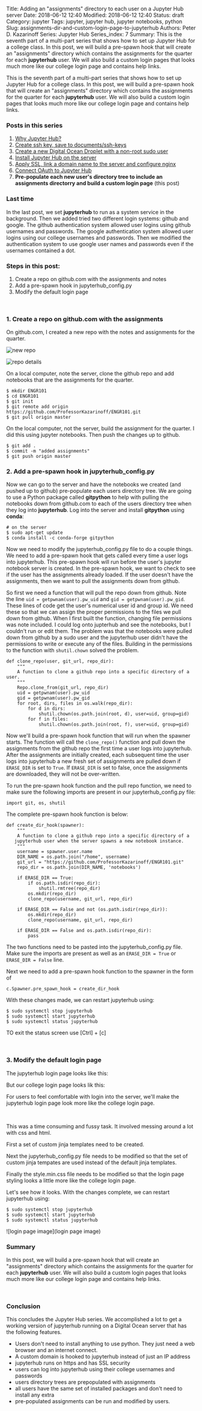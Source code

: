 ﻿Title: Adding an "assignments" directory to each user on a Jupyter Hub server
Date: 2018-06-12 12:40
Modified: 2018-06-12 12:40
Status: draft
Category: jupyter
Tags: jupyter, jupyter hub, jupyter notebooks, python
Slug: assignments-dir-and-custom-login-page-to-jupyterhub
Authors: Peter D. Kazarinoff
Series: Jupyter Hub
Series_index: 7
Summary: This is the seventh part of a multi-part series that shows how to set up Jupyter Hub for a college class. In this post, we will build a pre-spawn hook that will create an "assignments" directory which contains the assignments for the quarter for each **jupyterhub** user. We will also build a custom login pages that looks much more like our college login page and contains help links. 

This is the seventh part of a multi-part series that shows how to set up Jupyter Hub for a college class. In this post, we will build a pre-spawn hook that will create an "assignments" directory which contains the assignments for the quarter for each **jupyterhub** user. We will also build a custom login pages that looks much more like our college login page and contains help links. 

### Posts in this series

1. [Why Jupyter Hub?]({filename}/posts/jupyterhub/why_jupyter_hub.md) 
2. [Create ssh key, save to documents/ssh-keys]({filename}/posts/jupyterhub/PuTTYgen_ssh_key.md)
3. [Create a new Digital Ocean Droplet with a non-root sudo user]({filename}/posts/jupyterhub/new_DO_droplet.md)
4. [Install Jupyter Hub on the server]({filename}/posts/jupyterhub/installing_jupyterhub.md)
5. [Apply SSL, link a domain name to the server and configure nginx]({filename}/posts/jupyterhub/SSL_and_nginx_with_jupyterhub.md)
6. [Connect OAuth to Jupyter Hub]({filename}/posts/jupyterhub/authentication_and_jupyterhub_as_a_system_service.md)
7. **Pre-populate each new user's directory tree to include an assignments directorry and build a custom login page** (this post)

### Last time

In the last post, we set **jupyterhub** to run as a system service in the background. Then we added tried two different login systems: github and google. The github authentication system allowed user logins using github usernames and passwords. The google authentication system allowed user logins using our college usernames and passwords. Then we modified the authentication system to use google user names and passwords even if the usernames contained a dot. 

### Steps in this post:

1. Create a repo on github.com with the assignments and notes
2. Add a pre-spawn hook in jupyterhub_config.py
3. Modify the default login page

<br>

### 1. Create a repo on github.com with the assignments

On github.com, I created a new repo with the notes and assignments for the quarter. 

![new repo]()

![repo details]()

On a local computer, note the server, clone the github repo and add notebooks that are the assignments for the quarter.

```
$ mkdir ENGR101
$ cd ENGR101
$ git init
$ git remote add origin https://github.com/ProfessorKazarinoff/ENGR101.git
$ git pull origin master
```

On the local computer, not the server, build the assignment for the quarter. I did this using jupyter notebooks. Then push the changes up to github.

```
$ git add .
$ commit -m "added assignments"
$ git push origin master
```

### 2. Add a pre-spawn hook in jupyterhub_config.py

Now we can go to the server and have the notebooks we created (and pushed up to github) pre-populate each users directory tree. We are going to use a Python package called **gitpython** to help with pulling the notebooks down from github.com to each of the users directory tree when they log into **jupyterhub**. Log into the server and install **gitpython** using **conda**:

```
# on the server
$ sudo apt-get update
$ conda install -c conda-forge gitpython
```

Now we need to modify the jupyterhub_config.py file to do a couple things. We need to add a pre-spawn hook that gets called every time a user logs into jupyterhub.  This pre-spawn hook will run before the user's jupyter notebook server is created. In the pre-spawn hook, we want to check to see if the user has the assignments already loaded. If the user doesn't have the assignments, then we want to pull the assignments down from github. 

So first we need a function that will pull the repo down from github. Note the line ```uid = getpwnam(user).pw_uid``` and ```gid = getpwnam(user).pw_gid```. These lines of code get the user's numerical user id and group id. We need these so that we can assign the proper permissions to the files we pull down from github. When I first built the function, changing file permissions was note included. I could log onto jupterhub and see the notebooks, but I couldn't run or edit them. The problem was that the notebooks were pulled down from github by a sudo user and the jupyterhub user didn't have the permissions to write or execute any of the files. Building in the permissions to the function with ```shutil.chown``` solved the problem. 

```
def clone_repo(user, git_url, repo_dir):
    """
    A function to clone a github repo into a specific directory of a user.
    """
    Repo.clone_from(git_url, repo_dir)
    uid = getpwnam(user).pw_uid
    gid = getpwnam(user).pw_gid
    for root, dirs, files in os.walk(repo_dir):
        for d in dirs:
            shutil.chown(os.path.join(root, d), user=uid, group=gid)
        for f in files:
            shutil.chown(os.path.join(root, f), user=uid, group=gid)
```

Now we'll build a pre-spawn hook function that will run when the spawner starts. The function will call the ```clone_repo()``` function and pull down the assignments from the github repo the first time a user logs into jupyterhub.  After the assignments are initially created, each subsequent time the user logs into jupyterhub a new fresh set of assignments are pulled down if ```ERASE_DIR``` is set to ```True```. If ```ERASE_DIR``` is set to false, once the assignments are downloaded, they will not be over-written.  

To run the pre-spawn hook function and the pull repo function, we need to make sure the following imports are present in our jupyterhub_config.py file:

```
import git, os, shutil
```

The complete pre-spawn hook function is below:

```
def create_dir_hook(spawner):
    """
    A function to clone a github repo into a specific directory of a 
   jupyterhub user when the server spawns a new notebook instance.
    """
    username = spawner.user.name
    DIR_NAME = os.path.join("/home", username)
    git_url = "https://github.com/ProfessorKazarinoff/ENGR101.git"
    repo_dir = os.path.join(DIR_NAME, 'notebooks')

    if ERASE_DIR == True:
        if os.path.isdir(repo_dir):
            shutil.rmtree(repo_dir)
        os.mkdir(repo_dir)
        clone_repo(username, git_url, repo_dir)

    if ERASE_DIR == False and not (os.path.isdir(repo_dir)):
        os.mkdir(repo_dir)
        clone_repo(username, git_url, repo_dir)

    if ERASE_DIR == False and os.path.isdir(repo_dir):
        pass
```

The two functions need to be pasted into the jupyterhub_config.py file. Make sure the imports are present as well as an ```ERASE_DIR = True``` or ```ERASE_DIR = False``` line.

Next we need to add a pre-spawn hook function to the spawner in the form of

```
c.Spawner.pre_spawn_hook = create_dir_hook
```

With these changes made, we can restart jupyterhub using:

```
$ sudo systemctl stop jupyterhub
$ sudo systemctl start jupyterhub
$ sudo systemctl status jupyterhub
```

TO exit the status screen use [Ctrl] + [c]

<br>

### 3. Modify the default login page

The jupyterhub login page looks like this:

But our college login page looks lik this:

For users to feel comfortable with login into the server, we'll make the jupyterhub login page look more like the college login page.

<br>

This was a time consuming and fussy task. It involved messing around a lot with css and html.

First a set of custom jinja templates need to be created. 

Next the jupyterhub_config.py file needs to be modified so that the set of custom jinja tempates are used instead of the default jinja templates.

Finally the style.min.css file needs to be modified so that the login page styling looks a little more like the college login page.

Let's see how it looks. With the changes complete, we can restart jupyterhub using:

```
$ sudo systemctl stop jupyterhub
$ sudo systemctl start jupyterhub
$ sudo systemctl status jupyterhub
```

![login page image](login page image)

### Summary
In this post, we will build a pre-spawn hook that will create an "assignments" directory which contains the assignments for the quarter for each **jupyterhub** user. We will also build a custom login pages that looks much more like our college login page and contains help links.  

<br>

### Conclusion
This concludes the Jupyter Hub series. We accomplished a lot to get a working version of jupyterhub running on a Digital Ocean server that has the following features.

 * Users don't need to install anything to use python. They just need a web browser and an internet connect.
 * A custom domain is hooked to jupyterhub instead of just an IP address
 * jupyterhub runs on https and has SSL security
 * users can log into jupyterhub using their college usernames and passwords
 * users directory trees are prepopulated with assignments
 * all users have the same set of installed packages and don't need to install any extra
 * pre-populated assignments can be run and modified by users.